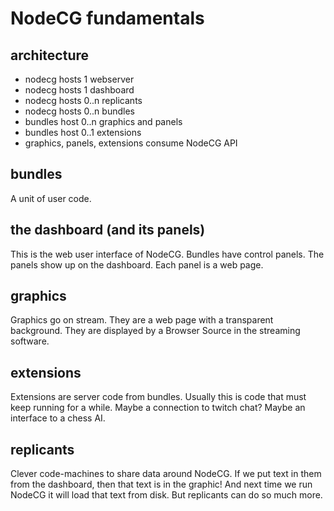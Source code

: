 # NodeCG fundamentals

## architecture
- nodecg hosts 1 webserver
- nodecg hosts 1 dashboard
- nodecg hosts 0..n replicants
- nodecg hosts 0..n bundles
- bundles host 0..n graphics and panels
- bundles host 0..1 extensions
- graphics, panels, extensions consume NodeCG API

## bundles
A unit of user code.

## the dashboard (and its panels)
This is the web user interface of NodeCG.
Bundles have control panels.
The panels show up on the dashboard.
Each panel is a web page.

## graphics
Graphics go on stream.
They are a web page with a transparent background.
They are displayed by a Browser Source in the streaming software.

## extensions
Extensions are server code from bundles.
Usually this is code that must keep running for a while.
Maybe a connection to twitch chat?
Maybe an interface to a chess AI.

## replicants
Clever code-machines to share data around NodeCG.
If we put text in them from the dashboard, then that text is in the graphic!
And next time we run NodeCG it will load that text from disk.
But replicants can do so much more.

